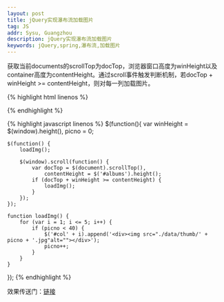 ```yaml
---
layout: post
title: jQuery实现瀑布流加载图片
tag: JS
addr: Sysu, Guangzhou
description: jQuery实现瀑布流加载图片
keywords: jQuery,spring,瀑布流,加载图片
---
```


获取当前documents的scrollTop为docTop，浏览器窗口高度为winHeight以及container高度为contentHeight。通过scroll事件触发判断机制，若docTop + winHeight >= contentHeight，则对每一列加载图片。


{% highlight html linenos %}
<div class="albums" id="albums">
    <div class="col" id="col1"></div>
    <div class="col" id="col2"></div>
    <div class="col" id="col3"></div>
    <div class="col" id="col4"></div>
    <div class="col" id="col5"></div>
</div>
{% endhighlight %}

{% highlight javascript linenos %}
$(function(){
    var winHeight = $(window).height(),
        picno = 0;

    $(function() {
        loadImg();

        $(window).scroll(function() {
            var docTop = $(document).scrollTop(),
                contentHeight = $('#albums').height();
            if (docTop + winHeight >= contentHeight) {
                loadImg();
            }
        });
    });

    function loadImg() {
        for (var i = 1; i <= 5; i++) {
            if (picno < 40) {
                $('#col' + i).append('<div><img src="./data/thumb/' + picno + '.jpg"alt=""></div>');
                picno++;
            }
        }
    }
});
{% endhighlight %}

效果传送门：[链接](http://hello13.net/projects/Parede/album)


